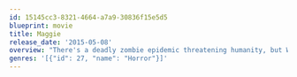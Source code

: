 ```yaml
---
id: 15145cc3-8321-4664-a7a9-30836f15e5d5
blueprint: movie
title: Maggie
release_date: '2015-05-08'
overview: "There's a deadly zombie epidemic threatening humanity, but Wade, a small-town farmer and family man, refuses to accept defeat even when his daughter Maggie becomes infected. As Maggie's condition worsens and the authorities seek to eradicate those with the virus, Wade is pushed to the limits in an effort to protect her. Joely Richardson co-stars in this post-apocalyptic thriller."
genres: '[{"id": 27, "name": "Horror"}]'
---
```

